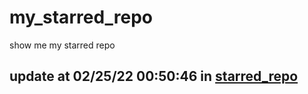 # my_starred_repo
show me my starred repo

update at 02/25/22 00:50:46 in [starred_repo](./index.html)
---


